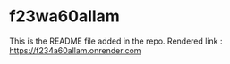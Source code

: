 # f23wa60allam

This is the README file added in the repo.
Rendered link : https://f234a60allam.onrender.com
